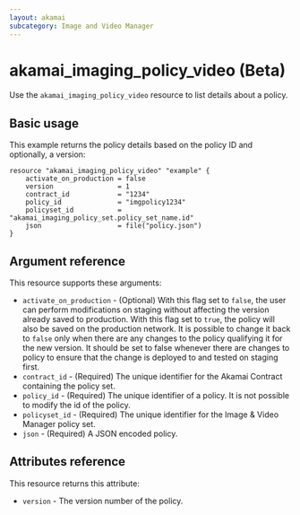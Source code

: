 ```yaml
---
layout: akamai
subcategory: Image and Video Manager
---
```


# akamai_imaging_policy_video (Beta)

Use the `akamai_imaging_policy_video` resource to list details about a policy.

## Basic usage

This example returns the policy details based on the policy ID and optionally, a version:

```hcl
resource "akamai_imaging_policy_video" "example" {
    activate_on_production = false
    version                = 1
    contract_id            = "1234"
    policy_id              = "imgpolicy1234"
    policyset_id           = "akamai_imaging_policy_set.policy_set_name.id"
    json                   = file("policy.json")  
}
```

## Argument reference

This resource supports these arguments:
* `activate_on_production` - (Optional) With this flag set to `false`, the user can perform modifications on staging without affecting the version already saved to production.
With this flag set to `true`, the policy will also be saved on the production network.
It is possible to change it back to `false` only when there are any changes to the policy qualifying it for the new version.
It should be set to false whenever there are changes to policy to ensure that the change is deployed to and tested on staging first.
* `contract_id` - (Required) The unique identifier for the Akamai Contract containing the policy set.
* `policy_id` - (Required) The unique identifier of a policy.
It is not possible to modify the id of the policy.
* `policyset_id` - (Required) The unique identifier for the Image & Video Manager policy set.
* `json` - (Required) A JSON encoded policy.


## Attributes reference

This resource returns this attribute:

* `version` - The version number of the policy.
